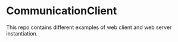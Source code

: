 # CommunicationClient

This repo contains different examples of web client and web server instantiation.
